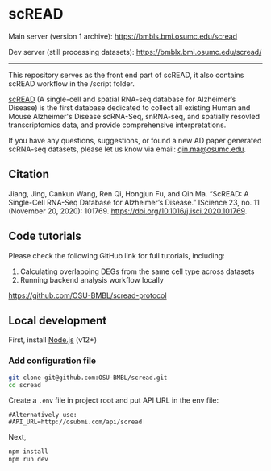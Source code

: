 # scREAD

Main server (version 1 archive): https://bmbls.bmi.osumc.edu/scread

Dev server (still processing datasets): https://bmblx.bmi.osumc.edu/scread/

---
This repository serves as the front end part of scREAD, it also contains scREAD workflow in the /script folder.

[scREAD](https://bmblx.bmi.osumc.edu/scread/) (A single-cell and spatial RNA-seq database for Alzheimer’s Disease) is the first database dedicated to collect all existing Human and Mouse Alzheimer's Disease scRNA-Seq, snRNA-seq, and spatially resovled transcriptomics data, and provide comprehensive interpretations.

If you have any questions, suggestions, or found a new AD paper generated scRNA-seq datasets, please let us know via email: [qin.ma@osumc.edu](qin.ma@osumc.edu).

## Citation

Jiang, Jing, Cankun Wang, Ren Qi, Hongjun Fu, and Qin Ma. “ScREAD: A Single-Cell RNA-Seq Database for Alzheimer’s Disease.” IScience 23, no. 11 (November 20, 2020): 101769. https://doi.org/10.1016/j.isci.2020.101769.


## Code tutorials

Please check the following GitHub link for full tutorials, including: 
1. Calculating overlapping DEGs from the same cell type across datasets
2. Running backend analysis workflow locally

https://github.com/OSU-BMBL/scread-protocol 

## Local development

First, install [Node.js](https://nodejs.org/en/) (v12+)

### Add configuration file

```bash
git clone git@github.com:OSU-BMBL/scread.git
cd scread
```

Create a `.env` file in project root and put API URL in the env file:

```env
#Alternatively use:
#API_URL=http://osubmi.com/api/scread
```

Next,
```bash
npm install
npm run dev
```
